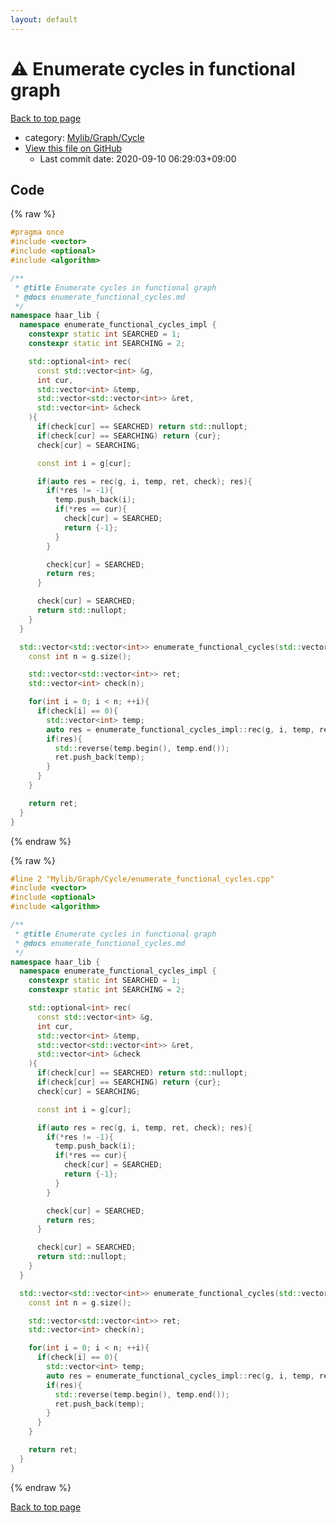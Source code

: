 ```yaml
---
layout: default
---
```


<!-- mathjax config similar to math.stackexchange -->
<script type="text/javascript" async
  src="https://cdnjs.cloudflare.com/ajax/libs/mathjax/2.7.5/MathJax.js?config=TeX-MML-AM_CHTML">
</script>
<script type="text/x-mathjax-config">
  MathJax.Hub.Config({
    TeX: { equationNumbers: { autoNumber: "AMS" }},
    tex2jax: {
      inlineMath: [ ['$','$'] ],
      processEscapes: true
    },
    "HTML-CSS": { matchFontHeight: false },
    displayAlign: "left",
    displayIndent: "2em"
  });
</script>

<script type="text/javascript" src="https://cdnjs.cloudflare.com/ajax/libs/jquery/3.4.1/jquery.min.js"></script>
<script src="https://cdn.jsdelivr.net/npm/jquery-balloon-js@1.1.2/jquery.balloon.min.js" integrity="sha256-ZEYs9VrgAeNuPvs15E39OsyOJaIkXEEt10fzxJ20+2I=" crossorigin="anonymous"></script>
<script type="text/javascript" src="../../../../assets/js/copy-button.js"></script>
<link rel="stylesheet" href="../../../../assets/css/copy-button.css" />


# :warning: Enumerate cycles in functional graph

<a href="../../../../index.html">Back to top page</a>

* category: <a href="../../../../index.html#a962efc2861dbe1e0963e7d8bf7dda18">Mylib/Graph/Cycle</a>
* <a href="{{ site.github.repository_url }}/blob/master/Mylib/Graph/Cycle/enumerate_functional_cycles.cpp">View this file on GitHub</a>
    - Last commit date: 2020-09-10 06:29:03+09:00




## Code

<a id="unbundled"></a>
{% raw %}
```cpp
#pragma once
#include <vector>
#include <optional>
#include <algorithm>

/**
 * @title Enumerate cycles in functional graph
 * @docs enumerate_functional_cycles.md
 */
namespace haar_lib {
  namespace enumerate_functional_cycles_impl {
    constexpr static int SEARCHED = 1;
    constexpr static int SEARCHING = 2;

    std::optional<int> rec(
      const std::vector<int> &g,
      int cur,
      std::vector<int> &temp,
      std::vector<std::vector<int>> &ret,
      std::vector<int> &check
    ){
      if(check[cur] == SEARCHED) return std::nullopt;
      if(check[cur] == SEARCHING) return {cur};
      check[cur] = SEARCHING;

      const int i = g[cur];

      if(auto res = rec(g, i, temp, ret, check); res){
        if(*res != -1){
          temp.push_back(i);
          if(*res == cur){
            check[cur] = SEARCHED;
            return {-1};
          }
        }

        check[cur] = SEARCHED;
        return res;
      }

      check[cur] = SEARCHED;
      return std::nullopt;
    }
  }

  std::vector<std::vector<int>> enumerate_functional_cycles(std::vector<int> g){
    const int n = g.size();

    std::vector<std::vector<int>> ret;
    std::vector<int> check(n);

    for(int i = 0; i < n; ++i){
      if(check[i] == 0){
        std::vector<int> temp;
        auto res = enumerate_functional_cycles_impl::rec(g, i, temp, ret, check);
        if(res){
          std::reverse(temp.begin(), temp.end());
          ret.push_back(temp);
        }
      }
    }

    return ret;
  }
}

```
{% endraw %}

<a id="bundled"></a>
{% raw %}
```cpp
#line 2 "Mylib/Graph/Cycle/enumerate_functional_cycles.cpp"
#include <vector>
#include <optional>
#include <algorithm>

/**
 * @title Enumerate cycles in functional graph
 * @docs enumerate_functional_cycles.md
 */
namespace haar_lib {
  namespace enumerate_functional_cycles_impl {
    constexpr static int SEARCHED = 1;
    constexpr static int SEARCHING = 2;

    std::optional<int> rec(
      const std::vector<int> &g,
      int cur,
      std::vector<int> &temp,
      std::vector<std::vector<int>> &ret,
      std::vector<int> &check
    ){
      if(check[cur] == SEARCHED) return std::nullopt;
      if(check[cur] == SEARCHING) return {cur};
      check[cur] = SEARCHING;

      const int i = g[cur];

      if(auto res = rec(g, i, temp, ret, check); res){
        if(*res != -1){
          temp.push_back(i);
          if(*res == cur){
            check[cur] = SEARCHED;
            return {-1};
          }
        }

        check[cur] = SEARCHED;
        return res;
      }

      check[cur] = SEARCHED;
      return std::nullopt;
    }
  }

  std::vector<std::vector<int>> enumerate_functional_cycles(std::vector<int> g){
    const int n = g.size();

    std::vector<std::vector<int>> ret;
    std::vector<int> check(n);

    for(int i = 0; i < n; ++i){
      if(check[i] == 0){
        std::vector<int> temp;
        auto res = enumerate_functional_cycles_impl::rec(g, i, temp, ret, check);
        if(res){
          std::reverse(temp.begin(), temp.end());
          ret.push_back(temp);
        }
      }
    }

    return ret;
  }
}

```
{% endraw %}

<a href="../../../../index.html">Back to top page</a>

